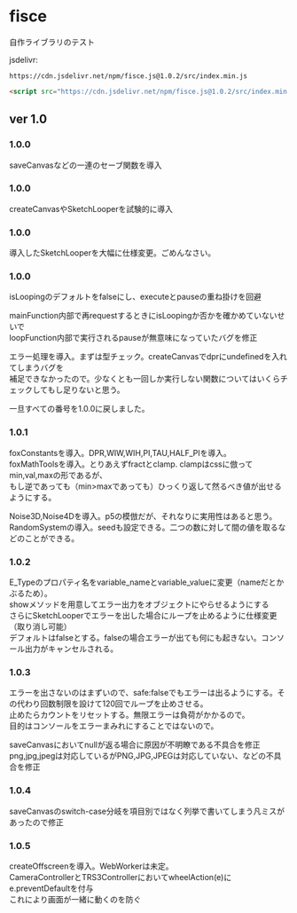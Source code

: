 # fisce
自作ライブラリのテスト

jsdelivr:

```
https://cdn.jsdelivr.net/npm/fisce.js@1.0.2/src/index.min.js
```

```html
<script src="https://cdn.jsdelivr.net/npm/fisce.js@1.0.2/src/index.min.js"></script>
```

## ver 1.0

### 1.0.0  
saveCanvasなどの一連のセーブ関数を導入  
### 1.0.0  
createCanvasやSketchLooperを試験的に導入  
### 1.0.0  
導入したSketchLooperを大幅に仕様変更。ごめんなさい。  
### 1.0.0  
isLoopingのデフォルトをfalseにし、executeとpauseの重ね掛けを回避  

mainFunction内部で再requestするときにisLoopingか否かを確かめていないせいで  
loopFunction内部で実行されるpauseが無意味になっていたバグを修正  

エラー処理を導入。まずは型チェック。createCanvasでdprにundefinedを入れてしまうバグを  
補足できなかったので。少なくとも一回しか実行しない関数についてはいくらチェックしてもし足りないと思う。  

一旦すべての番号を1.0.0に戻しました。  

### 1.0.1  
foxConstantsを導入。DPR,WIW,WIH,PI,TAU,HALF_PIを導入。   
foxMathToolsを導入。とりあえずfractとclamp. clampはcssに倣ってmin,val,maxの形であるが、  
もし逆であっても（min>maxであっても）ひっくり返して然るべき値が出せるようにする。  

Noise3D,Noise4Dを導入。p5の模倣だが、それなりに実用性はあると思う。  
RandomSystemの導入。seedも設定できる。二つの数に対して間の値を取るなどのことができる。  

### 1.0.2  
E_Typeのプロパティ名をvariable_nameとvariable_valueに変更（nameだとかぶるため）。  
showメソッドを用意してエラー出力をオブジェクトにやらせるようにする  
さらにSketchLooperでエラーを出した場合にループを止めるように仕様変更（取り消し可能）  
デフォルトはfalseとする。falseの場合エラーが出ても何にも起きない。コンソール出力がキャンセルされる。  

### 1.0.3
エラーを出さないのはまずいので、safe:falseでもエラーは出るようにする。その代わり回数制限を設けて120回でループを止めさせる。  
止めたらカウントをリセットする。無限エラーは負荷がかかるので。  
目的はコンソールをエラーまみれにすることではないので。  

saveCanvasにおいてnullが返る場合に原因が不明瞭である不具合を修正  
png,jpg,jpegは対応しているがPNG,JPG,JPEGは対応していない、などの不具合を修正  

### 1.0.4
saveCanvasのswitch-case分岐を項目別ではなく列挙で書いてしまう凡ミスがあったので修正  

### 1.0.5
createOffscreenを導入。WebWorkerは未定。  
CameraControllerとTRS3ControllerにおいてwheelAction(e)にe.preventDefaultを付与  
これにより画面が一緒に動くのを防ぐ  
